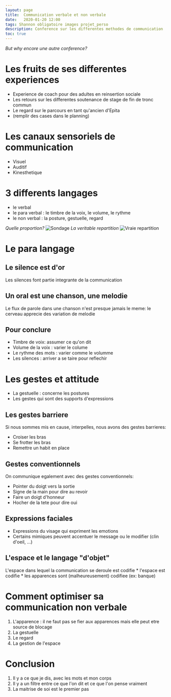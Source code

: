 ```yaml
---
layout: page
title:  Communication verbale et non verbale
date:   2020-01-20 12:00
tags: Shannon obligatoire images projet_perso
description: Conference sur les differentes methodes de communication
toc: true
---
```

*But why encore une autre conference?*

# Les fruits de ses differentes experiences
* Experience de coach pour des adultes en reinsertion sociale
* Les retours sur les differentes soutenance de stage de fin de tronc commun
* Le regard sur le parcours en tant qu'ancien d'Epita
* (remplir des cases dans le planning)

# Les canaux sensoriels de communication
* Visuel
* Auditif
* Kinesthetique

# 3 differents langages
* le verbal
* le para verbal : le timbre de la voix, le volume, le rythme
* le non verbal : la posture, gestuelle, regard

*Quelle proportion?*
![Sondage](/entreprise/assets/images/sondage.jpg)
*La veritable repartition*
![Vraie repartition](/entreprise/assets/images/vrai.jpg)

# Le para langage
## Le silence est d'or
Les silences font partie integrante de la communication

## Un oral est une chanson, une melodie
Le flux de parole dans une chanson n'est presque jamais le meme: le cerveau apprecie des variation de melodie

## Pour conclure
* Timbre de voix: assumer ce qu'on dit
* Volume de la voix : varier le colume
* Le rythme des mots : varier comme le volumme
* Les silences : arriver a se taire pour reflechir

# Les gestes et attitude
* La gestuelle : concerne les postures
* Les gestes qui sont des supports d'expressions

## Les gestes barriere
Si nous sommes mis en cause, interpelles, nous avons des gestes barrieres:
* Croiser les bras
* Se frotter les bras
* Remettre un habit en place

## Gestes conventionnels
On communique egalement avec des gestes conventionnels:
* Pointer du doigt vers la sortie
* Signe de la main pour dire au revoir
* Faire un doigt d'honneur
* Hocher de la tete pour dire oui

## Expressions faciales
* Expressions du visage qui expriment les emotions
* Certains mimiques peuvent accentuer le message ou le modifier (clin d'oeil, ...)

## L'espace et le langage "d'objet"
L'espace dans lequel la communication se deroule est codifie
    * l'espace est codifie
    * les apparences sont (malheureusement) codifiee (ex: banque)

# Comment optimiser sa communication non verbale
1. L'apparence : il ne faut pas se fier aux apparences mais elle peut etre source de blocage
1. La gestuelle
1. Le regard
1. La gestion de l'espace

# Conclusion

1. Il y a ce que je dis, avec les mots et mon corps
2. Il y a un filtre entre ce que l'on dit et ce que l'on pense vraiment
1. La maitrise de soi est le premier pas
